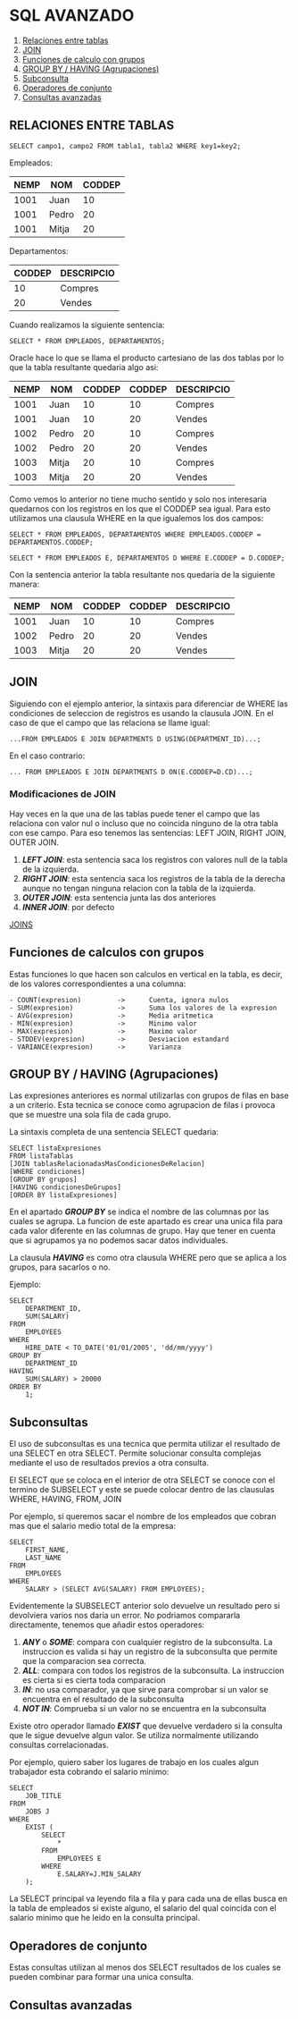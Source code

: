 # SQL AVANZADO

1. [Relaciones entre tablas](#id1)
2. [JOIN](#id2)
3. [Funciones de calculo con grupos](#id3)
4. [GROUP BY / HAVING (Agrupaciones)](#id4)
5. [Subconsulta](#id5)
6. [Operadores de conjunto](#id6)
7. [Consultas avanzadas](#id7)

## RELACIONES ENTRE TABLAS <a name="id1" />
    SELECT campo1, campo2 FROM tabla1, tabla2 WHERE key1=key2;

Empleados:

| NEMP | NOM | CODDEP |
| -- | -- | -- | 
| 1001 | Juan | 10 |
| 1001 | Pedro | 20 |
| 1001 | Mitja | 20 |

Departamentos: 

| CODDEP | DESCRIPCIO |
| -- | -- |
| 10 | Compres |
| 20 | Vendes |

Cuando realizamos la siguiente sentencia:

    SELECT * FROM EMPLEADOS, DEPARTAMENTOS;

Oracle hace lo que se llama el producto cartesiano de las dos tablas por lo que la tabla resultante quedaria algo asi:

| NEMP | NOM | CODDEP | CODDEP | DESCRIPCIO |
| -- | -- | -- | -- | -- |
| 1001 | Juan | 10 | 10 | Compres |
| 1001 | Juan | 10 | 20 | Vendes |
| 1002 | Pedro | 20 | 10 | Compres |
| 1002 | Pedro | 20 | 20 | Vendes |
| 1003 | Mitja | 20 | 10 | Compres |
| 1003 | Mitja | 20 | 20 | Vendes |

Como vemos lo anterior no tiene mucho sentido y solo nos interesaria quedarnos con los registros en los que el CODDEP sea igual. Para esto utilizamos una clausula WHERE en la que igualemos los dos campos:

    SELECT * FROM EMPLEADOS, DEPARTAMENTOS WHERE EMPLEADOS.CODDEP = DEPARTAMENTOS.CODDEP;

    SELECT * FROM EMPLEADOS E, DEPARTAMENTOS D WHERE E.CODDEP = D.CODDEP;

Con la sentencia anterior la tabla resultante nos quedaria de la siguiente manera:

| NEMP | NOM | CODDEP | CODDEP | DESCRIPCIO |
| -- | -- | -- | -- | -- |
| 1001 | Juan | 10 | 10 | Compres |
| 1002 | Pedro | 20 | 20 | Vendes |
| 1003 | Mitja | 20 | 20 | Vendes |

## JOIN <a name="id2" />
Siguiendo con el ejemplo anterior, la sintaxis para diferenciar de WHERE las condiciones de seleccion de registros es usando la clausula JOIN. En el caso de que el campo que las relaciona se llame igual:

    ...FROM EMPLEADOS E JOIN DEPARTMENTS D USING(DEPARTMENT_ID)...;

En el caso contrario:

    ... FROM EMPLEADOS E JOIN DEPARTMENTS D ON(E.CODDEP=D.CD)...;

### Modificaciones de JOIN
Hay veces en la que una de las tablas puede tener el campo que las relaciona con valor nul o incluso que no coincida ninguno de la otra tabla con ese campo. Para eso tenemos las sentencias: LEFT JOIN, RIGHT JOIN, OUTER JOIN. 

1. ***LEFT JOIN***: esta sentencia saca los registros con valores null de la tabla de la izquierda.
2. ***RIGHT JOIN***: esta sentencia saca los registros de la tabla de la derecha aunque no tengan ninguna relacion con la tabla de la izquierda.
3. ***OUTER JOIN***: esta sentencia junta las dos anteriores
4. ***INNER JOIN***: por defecto

[JOINS](https://ingdesoftware.wpenginepowered.com/wp-content/uploads/2018/07/sqljoin.jpeg)

## Funciones de calculos con grupos <a name="id3" />
Estas funciones lo que hacen son calculos en vertical en la tabla, es decir, de los valores correspondientes a una columna:

    - COUNT(expresion)         ->      Cuenta, ignora nulos
    - SUM(expresion)           ->      Suma los valores de la expresion
    - AVG(expresion)           ->      Media aritmetica
    - MIN(expresion)           ->      Minimo valor
    - MAX(expresion)           ->      Maximo valor
    - STDDEV(expresion)        ->      Desviacion estandard
    - VARIANCE(expresion)      ->      Varianza

## GROUP BY / HAVING (Agrupaciones) <a name="id4" />
Las expresiones anteriores es normal utilizarlas con grupos de filas en base a un criterio. Esta tecnica se conoce como agrupacion de filas i provoca que se muestre una sola fila de cada grupo.

La sintaxis completa de una sentencia SELECT quedaria:

    SELECT listaExpresiones
    FROM listaTablas
    [JOIN tablasRelacionadasMasCondicionesDeRelacion]
    [WHERE condiciones]
    [GROUP BY grupos]
    [HAVING condicionesDeGrupos]
    [ORDER BY listaExpresiones]

En el apartado ***GROUP BY*** se indica el nombre de las columnas por las cuales se agrupa. La funcion de este apartado es crear una unica fila para cada valor diferente en las columnas de grupo. Hay que tener en cuenta que si agrupamos ya no podemos sacar datos individuales.

La clausula ***HAVING*** es como otra clausula WHERE pero que se aplica a los grupos, para sacarlos o no.

Ejemplo:

    SELECT
        DEPARTMENT_ID,
        SUM(SALARY)
    FROM
        EMPLOYEES
    WHERE
        HIRE_DATE < TO_DATE('01/01/2005', 'dd/mm/yyyy')
    GROUP BY
        DEPARTMENT_ID
    HAVING
        SUM(SALARY) > 20000
    ORDER BY
        1;

## Subconsultas <a name="id5" />
El uso de subconsultas es una tecnica que permita utilizar el resultado de una SELECT en otra SELECT. Permite solucionar consulta complejas mediante el uso de resultados previos a otra consulta.

El SELECT que se coloca en el interior de otra SELECT se conoce con el termino de SUBSELECT y este se puede colocar dentro de las clausulas WHERE, HAVING, FROM, JOIN

Por ejemplo, si queremos sacar el nombre de los empleados que cobran mas que el salario medio total de la empresa:

    SELECT
        FIRST_NAME,
        LAST_NAME
    FROM
        EMPLOYEES
    WHERE
        SALARY > (SELECT AVG(SALARY) FROM EMPLOYEES);

Evidentemente la SUBSELECT anterior solo devuelve un resultado pero si devolviera varios nos daria un error. No podriamos compararla directamente, tenemos que añadir estos operadores:

1. ***ANY*** o ***SOME***: compara con cualquier registro de la subconsulta. La instruccion es valida si hay un registro de la subconsulta que permite que la comparacion sea correcta.
2. ***ALL***: compara con todos los registros de la subconsulta. La instruccion es cierta si es cierta toda comparacion
3. ***IN***: no usa comparador, ya que sirve para comprobar si un valor se encuentra en el resultado de la subconsulta
4. ***NOT IN***: Comprueba si un valor no se encuentra en la subconsulta

Existe otro operador llamado ***EXIST*** que devuelve verdadero si la consulta que le sigue devuelve algun valor. Se utiliza normalmente utilizando consultas correlacionadas.

Por ejemplo, quiero saber los lugares de trabajo en los cuales algun trabajador esta cobrando el salario minimo:

    SELECT
        JOB_TITLE
    FROM
        JOBS J
    WHERE
        EXIST (
            SELECT
                *
            FROM
                EMPLOYEES E
            WHERE
                E.SALARY=J.MIN_SALARY
        );

La SELECT principal va leyendo fila a fila y para cada una de ellas busca en la tabla de empleados si existe alguno, el salario del qual coincida con el salario minimo que he leido en la consulta principal.

## Operadores de conjunto <a name="id6" />
Estas consultas utilizan al menos dos SELECT resultados de los cuales se pueden combinar para formar una unica consulta.

## Consultas avanzadas <a name="id7" />